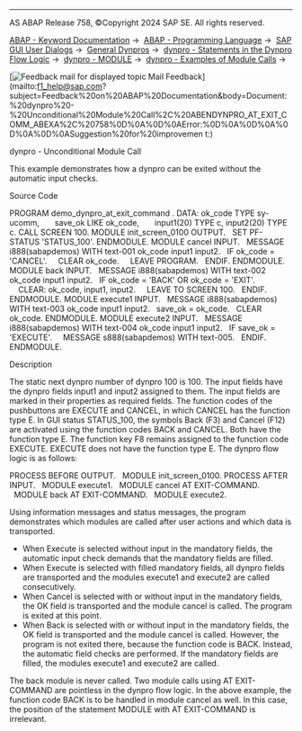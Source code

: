   

* * *

AS ABAP Release 758, ©Copyright 2024 SAP SE. All rights reserved.

[ABAP - Keyword Documentation](https://help.sap.com/doc/abapdocu_758_index_htm/7.58/en-US/abenabap.htm) →  [ABAP - Programming Language](https://help.sap.com/doc/abapdocu_758_index_htm/7.58/en-US/abenabap_reference.htm) →  [SAP GUI User Dialogs](https://help.sap.com/doc/abapdocu_758_index_htm/7.58/en-US/abenabap_screens.htm) →  [General Dynpros](https://help.sap.com/doc/abapdocu_758_index_htm/7.58/en-US/abenabap_dynpros.htm) →  [dynpro - Statements in the Dynpro Flow Logic](https://help.sap.com/doc/abapdocu_758_index_htm/7.58/en-US/abenabap_dynpros_dynpro_statements.htm) →  [dynpro - MODULE](https://help.sap.com/doc/abapdocu_758_index_htm/7.58/en-US/dynpmodule.htm) →  [dynpro - Examples of Module Calls](https://help.sap.com/doc/abapdocu_758_index_htm/7.58/en-US/abenmodule_abexas.htm) → 

 [![](Mail.gif?object=Mail.gif "Feedback mail for displayed topic") Mail Feedback](mailto:f1_help@sap.com?subject=Feedback%20on%20ABAP%20Documentation&body=Document:%20dynpro%20-%20Unconditional%20Module%20Call%2C%20ABENDYNPRO_AT_EXIT_COMM_ABEXA%2C%20758%0D%0A%0D%0AError:%0D%0A%0D%0A%0D%0A%0D%0ASuggestion%20for%20improvemen
t:)

dynpro - Unconditional Module Call

This example demonstrates how a dynpro can be exited without the automatic input checks.

Source Code   

PROGRAM demo\_dynpro\_at\_exit\_command .
DATA: ok\_code TYPE sy-ucomm,
      save\_ok LIKE ok\_code,
      input1(20) TYPE c, input2(20) TYPE c.
CALL SCREEN 100.
MODULE init\_screen\_0100 OUTPUT.
  SET PF-STATUS 'STATUS\_100'.
ENDMODULE.
MODULE cancel INPUT.
  MESSAGE i888(sabapdemos) WITH text-001 ok\_code input1 input2.
  IF ok\_code = 'CANCEL'.
    CLEAR ok\_code.
    LEAVE PROGRAM.
  ENDIF.
ENDMODULE.
MODULE back INPUT.
  MESSAGE i888(sabapdemos) WITH text-002 ok\_code input1 input2.
  IF ok\_code = 'BACK' OR ok\_code = 'EXIT'.
    CLEAR: ok\_code, input1, input2.
    LEAVE TO SCREEN 100.
  ENDIF.
ENDMODULE.
MODULE execute1 INPUT.
  MESSAGE i888(sabapdemos) WITH text-003 ok\_code input1 input2.
  save\_ok = ok\_code.
  CLEAR ok\_code.
ENDMODULE.
MODULE execute2 INPUT.
  MESSAGE i888(sabapdemos) WITH text-004 ok\_code input1 input2.
  IF save\_ok = 'EXECUTE'.
    MESSAGE s888(sabapdemos) WITH text-005.
  ENDIF.
ENDMODULE.

Description   

The static next dynpro number of dynpro 100 is 100. The input fields have the dynpro fields input1 and input2 assigned to them. The input fields are marked in their properties as required fields. The function codes of the pushbuttons are EXECUTE and CANCEL, in which CANCEL has the function type E. In GUI status STATUS\_100, the symbols Back (F3) and Cancel (F12) are activated using the function codes BACK and CANCEL. Both have the function type E. The function key F8 remains assigned to the function code EXECUTE. EXECUTE does not have the function type E. The dynpro flow logic is as follows:

PROCESS BEFORE OUTPUT.
  MODULE init\_screen\_0100.
PROCESS AFTER INPUT.
  MODULE execute1.
  MODULE cancel AT EXIT-COMMAND.
  MODULE back AT EXIT-COMMAND.
  MODULE execute2.

Using information messages and status messages, the program demonstrates which modules are called after user actions and which data is transported.

-   When Execute is selected without input in the mandatory fields, the automatic input check demands that the mandatory fields are filled.
-   When Execute is selected with filled mandatory fields, all dynpro fields are transported and the modules execute1 and execute2 are called consecutively.
-   When Cancel is selected with or without input in the mandatory fields, the OK field is transported and the module cancel is called. The program is exited at this point.
-   When Back is selected with or without input in the mandatory fields, the OK field is transported and the module cancel is called. However, the program is not exited there, because the function code is BACK. Instead, the automatic field checks are performed. If the mandatory fields are filled, the modules execute1 and execute2 are called.

The back module is never called. Two module calls using AT EXIT-COMMAND are pointless in the dynpro flow logic. In the above example, the function code BACK is to be handled in module cancel as well. In this case, the position of the statement MODULE with AT EXIT-COMMAND is irrelevant.